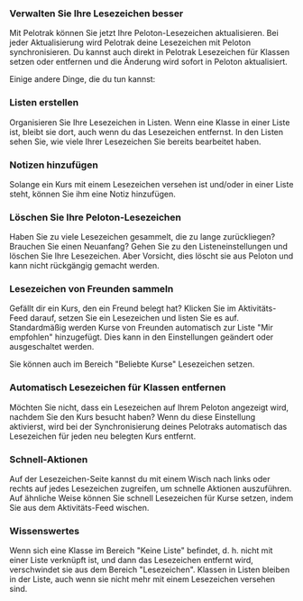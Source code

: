 ### Verwalten Sie Ihre Lesezeichen besser

Mit Pelotrak können Sie jetzt Ihre Peloton-Lesezeichen aktualisieren. Bei jeder Aktualisierung wird Pelotrak deine Lesezeichen mit Peloton synchronisieren. Du kannst auch direkt in Pelotrak Lesezeichen für Klassen setzen oder entfernen und die Änderung wird sofort in Peloton aktualisiert.

Einige andere Dinge, die du tun kannst:

### Listen erstellen

Organisieren Sie Ihre Lesezeichen in Listen. Wenn eine Klasse in einer Liste ist, bleibt sie dort, auch wenn du das Lesezeichen entfernst. In den Listen sehen Sie, wie viele Ihrer Lesezeichen Sie bereits bearbeitet haben.

### Notizen hinzufügen

Solange ein Kurs mit einem Lesezeichen versehen ist und/oder in einer Liste steht, können Sie ihm eine Notiz hinzufügen.

### Löschen Sie Ihre Peloton-Lesezeichen

Haben Sie zu viele Lesezeichen gesammelt, die zu lange zurückliegen? Brauchen Sie einen Neuanfang? Gehen Sie zu den Listeneinstellungen und löschen Sie Ihre Lesezeichen. Aber Vorsicht, dies löscht sie aus Peloton und kann nicht rückgängig gemacht werden.

### Lesezeichen von Freunden sammeln

Gefällt dir ein Kurs, den ein Freund belegt hat? Klicken Sie im Aktivitäts-Feed darauf, setzen Sie ein Lesezeichen und listen Sie es auf. Standardmäßig werden Kurse von Freunden automatisch zur Liste "Mir empfohlen" hinzugefügt. Dies kann in den Einstellungen geändert oder ausgeschaltet werden.

Sie können auch im Bereich "Beliebte Kurse" Lesezeichen setzen.

### Automatisch Lesezeichen für Klassen entfernen

Möchten Sie nicht, dass ein Lesezeichen auf Ihrem Peloton angezeigt wird, nachdem Sie den Kurs besucht haben? Wenn du diese Einstellung aktivierst, wird bei der Synchronisierung deines Pelotraks automatisch das Lesezeichen für jeden neu belegten Kurs entfernt.

### Schnell-Aktionen

Auf der Lesezeichen-Seite kannst du mit einem Wisch nach links oder rechts auf jedes Lesezeichen zugreifen, um schnelle Aktionen auszuführen. Auf ähnliche Weise können Sie schnell Lesezeichen für Kurse setzen, indem Sie aus dem Aktivitäts-Feed wischen.

### Wissenswertes

Wenn sich eine Klasse im Bereich "Keine Liste" befindet, d. h. nicht mit einer Liste verknüpft ist, und dann das Lesezeichen entfernt wird, verschwindet sie aus dem Bereich "Lesezeichen". Klassen in Listen bleiben in der Liste, auch wenn sie nicht mehr mit einem Lesezeichen versehen sind.
